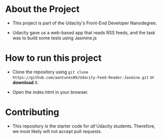 # About the Project
- This project is part of the Udacity's Front-End Developer Nanodegree.

- Udacity gave us a web-based app that reads RSS feeds, and the task was to build some tests using Jasmine.js 

# How to run this project

- Clone the repository using `git clone https://github.com/aantunes89/Udacity-Feed-Reader-Jasmine.git` or **download** it.

- Open the index.html in your browser.

# Contributing

- This repository is the starter code for _all_ Udacity students. Therefore, we most likely will not accept pull requests.
